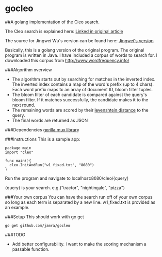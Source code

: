 gocleo
======

##A golang implementation of the Cleo search.

The Cleo search is explained here: [Linked in original article](http://engineering.linkedin.com/open-source/cleo-open-source-technology-behind-linkedins-typeahead-search)

The source for Jingwei Wu's version can be found here: [Jingwei's version](https://github.com/linkedin/cleo)

Basically, this is a golang version of the original program.  The original program is written in Java.  I have included a corpus of words to search for.  I downloaded this corpus from http://www.wordfrequency.info/

###Algorithm overview
 - The algorithm starts out by searching for matches in the inverted index.  The inverted index contains a map of the word's prefix (up to 4 chars).  Each word prefix maps to an array of document ID, bloom filter tuples.  
 - The bloom filter of each candidate is compared against the query's bloom filter.  If it matches successfully, the candidate makes it to the next round.
 - The remaining words are scored by their [levenshtein distance](http://en.wikipedia.org/wiki/Levenshtein_distance) to the query. 
 - The final words are returned as JSON

###Dependencies
[gorilla mux library](http://gorilla-web.appspot.com/pkg/mux)

###Instructions
This is a sample app:

    package main
   	import "cleo"
  
   	func main(){
   	  cleo.InitAndRun("w1_fixed.txt", "8080")
   	}

Run the program and navigate to localhost:8080/cleo/{query}

{query} is your search.  e.g.("tractor", "nightingale", "pizza")

###Your own corpus
You can have the search run off of your own corpus so long as each term is separated by a new line.  w1_fixed.txt is provided as an example.

###Setup
This should work with go get

    go get github.com/jamra/gocleo

###TODO
 - Add better configurability.  I want to make the scoring mechanism a passable function.